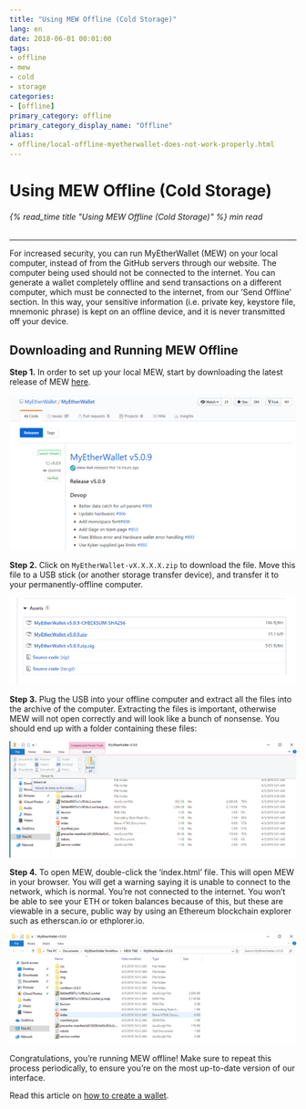 ```yaml
---
title: "Using MEW Offline (Cold Storage)"
lang: en
date: 2018-06-01 00:01:00
tags:
- offline
- mew
- cold
- storage
categories:
- [offline]
primary_category: offline
primary_category_display_name: "Offline"
alias:
- offline/local-offline-myetherwallet-does-not-work-properly.html
---
```


# __Using MEW Offline (Cold Storage)__
###### {% read_time title "Using MEW Offline (Cold Storage)" %} min read
***

For increased security, you can run MyEtherWallet (MEW) on your local computer, instead of from the GitHub servers through our website. The computer being used should not be connected to the internet. You can generate a wallet completely offline and send transactions on a different computer, which must be connected to the internet, from our ‘Send Offline’ section. In this way, your sensitive information (i.e. private key, keystore file, mnemonic phrase) is kept on an offline device, and it is never transmitted off your device.

## __Downloading and Running MEW Offline__

**Step 1.** In order to set up your local MEW, start by downloading the latest release of MEW [here][latestMEW].

<img src="/images/posts/offline/MEWoffline1.png" width="">

**Step 2.** Click on `MyEtherWallet-vX.X.X.X.zip` to download the file. Move this file to a USB stick (or another storage transfer device), and transfer it to your permanently-offline computer.

<img src="/images/posts/offline/MEWoffline2.png" width="">

**Step 3.** Plug the USB into your offline computer and extract all the files into the archive of the computer. Extracting the files is important, otherwise MEW will not open correctly and will look like a bunch of nonsense. You should end up with a folder containing these files: 

<img src="/images/posts/offline/MEWoffline3.png" width="">

**Step 4.** To open MEW, double-click the ‘index.html’ file. This will open MEW in your browser. You will get a warning saying it is unable to connect to the network, which is normal. You’re not connected to the internet. You won’t be able to see your ETH or token balances because of this, but these are viewable in a secure, public way by using an Ethereum blockchain explorer such as etherscan.io or ethplorer.io.

<img src="/images/posts/offline/MEWoffline4.png" width="">

Congratulations, you’re running MEW offline! Make sure to repeat this process periodically, to ensure you’re on the most up-to-date version of our interface.

Read this article on [how to create a wallet][create].

[latestMEW]: https://github.com/MyEtherWallet/MyEtherWallet/releases
[create]: /posts/getting-started/how-to-create-a-wallet/

